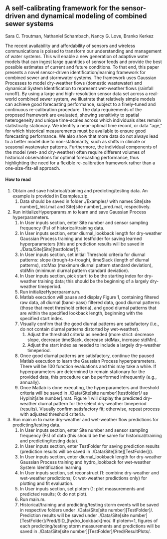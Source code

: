 ## A self-calibrating framework for the sensor-driven and dynamical modeling of combined sewer systems
Sara C. Troutman, Nathaniel Schambach, Nancy G. Love, Branko Kerkez

The recent availability and affordability of sensors and wireless communications is poised to transform our understanding and management of water systems.
This will enable a new generation of adaptive water models that can ingest large quantities of sensor feeds and provide the best possible estimates of current and future conditions.
To that end, this paper presents a novel sensor-driven identification/learning framework for combined sewer and stormwater systems.
The framework uses Gaussian Processes to model dry-weather flows (domestic wastewater) and dynamical System Identification to represent wet-weather flows (rainfall runoff).
By using a large and high-resolution sensor data set across a real-world combined sewer system, we illustrate that relatively simple models can achieve good forecasting performance, subject to a finely-tuned and continuous re-calibration procedure.
The data requirements of the proposed framework are evaluated, showing sensitivity to spatial heterogeneity and unique time-scales across which individuals sites remain statistically stationary.
We identify a near-optimal time record, or data "age," for which historical measurements must be available to ensure good forecasting performance.
We also show that more data do not always lead to a better model due to non-stationarity, such as shifts in climate or seasonal wastewater patterns.
Furthermore, the individual components of the model (wet- and dry-weather) often require different volumes of historical observations for optimal forecasting performance, thus highlighting the need for a flexible re-calibration framework rather than a one-size-fits-all approach. 

#### How to read
1. Obtain and save historical/training and predicting/testing data. An example is provided in Examples.zip.
   1. Data should be saved in folder ./Examples/ with names Site[site number]_hist.mat and Site[site number]_pred.mat, respectively.
2. Run initializeHyperparams.m to learn and save Gaussian Process hyperparameters.
   1. In User inputs section, enter Site number and sensor sampling frequency (Fs) of historical/training data.
   2. In User inputs section, enter diurnal_lookback length for dry-weather Gaussian Process training and testfolder for saving learned hyperparameters (this and prediction results will be saved in ./Data/Site[Site][testfolder]/).
   3. In User inputs section, set initial Threshold criteria for diurnal patterns: slope (trough-to-trough), timeSlack (length of diurnal patterns), stdMax (maximum diurnal pattern standard deviation), stdMin (minimum diurnal pattern standard deviation).
   4. In User inputs section, pick starti to be the starting index for dry-weather training data; this should be the beginning of a largely dry-weather timeperiod.
   5. Run initializeHyperparams.m.
   6. Matlab execution will pause and display Figure 1, containing filtered raw data, all diurnal (band-pass) filtered data, good diurnal patterns (those that meet threshold criteria), and good diurnal patterns that are within the specified lookback length, beginning with the specified start index.
   7. Visually confirm that the good diurnal patterns are satisfactory (i.e., do not contain diurnal patterns distorted by wet-weather).
      1. Adjust the threshold criteria as needed (more strict: decrease slope, decrease timeSlack, decrease stdMax, increase stdMin).
      2. Adjust the start index as needed to include a largely dry-weather timeperiod.
   8. Once good diurnal patterns are satisfactory, continue the paused Matlab execution to learn the Gaussian Process hyperparameters. There will be 100 function evaluations and this may take a while. If hyperparameters are determined to remain stationary for the provided data, this procedure can be performed infrequently (e.g., annually).
   9. Once Matlab is done executing, the hyperparameters and threshold criteria will be saved in ./Data/Site[site number][testfolder]/ as HypInit[site number].mat. Figure 1 will display the predicted dry-weather diurnal pattern for the select dry-weather timeperiod (results). Visually confirm satisfactory fit; otherwise, repeat process with adjusted threshold criteria.
3. Run main.m to make dry-weather and wet-weather flow predictions for predicting/testing data.
   1. In User inputs section, enter Site number and sensor sampling frequency (Fs) of data (this should be the same for historical/training and predicting/testing data).
   2. In User inputs section, enter TestFolder for saving prediction results (prediction results will be saved in ./Data/Site[Site][TestFolder]/).
   3. In User inputs section, enter diurnal_lookback length for dry-weather Gaussian Process training and hydro_lookback for wet-weather System Identification learning.
   4. In User inputs section, set reconstruct (1: combine dry-weather and wet-weather predictions; 0: wet-weather predictions only) for plotting and fit evaluation.
   5. In User inputs section, set plotem (1: plot measurements and predicted results; 0: do not plot).
   6. Run main.m.
   7. Historical/training and predicting/testing storm events will be saved in respective folders under ./Data/Site[site number][TestFolder]/. Prediction results will be saved under ./Data/Site[site number][TestFolder]/Pred/SID_[hydro_lookback]mo/. If plotem=1, figures of each predicting/testing storm measurements and predictions will be saved in ./Data/Site[site number][TestFolder]/Pred/ResultPlots/.

